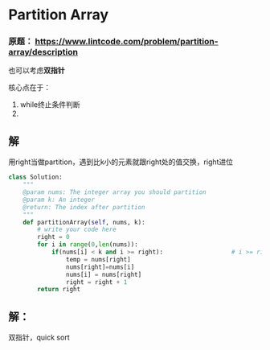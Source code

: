 # Partition Array


### 原题： https://www.lintcode.com/problem/partition-array/description

也可以考虑**双指针**

核心点在于：
1. while终止条件判断
2. 


## 解
用right当做partition，遇到比k小的元素就跟right处的值交换，right进位
```python
class Solution:
    """
    @param nums: The integer array you should partition
    @param k: An integer
    @return: The index after partition
    """
    def partitionArray(self, nums, k):
        # write your code here
        right = 0
        for i in range(0,len(nums)):
            if(nums[i] < k and i >= right):                   # i >= right 是最tricky的部分 一开始i=right的时候也需要进入if让right前进
                temp = nums[right]
                nums[right]=nums[i]
                nums[i] = nums[right]
                right = right + 1
        return right

```

## 解：
双指针，quick sort
```python

```

